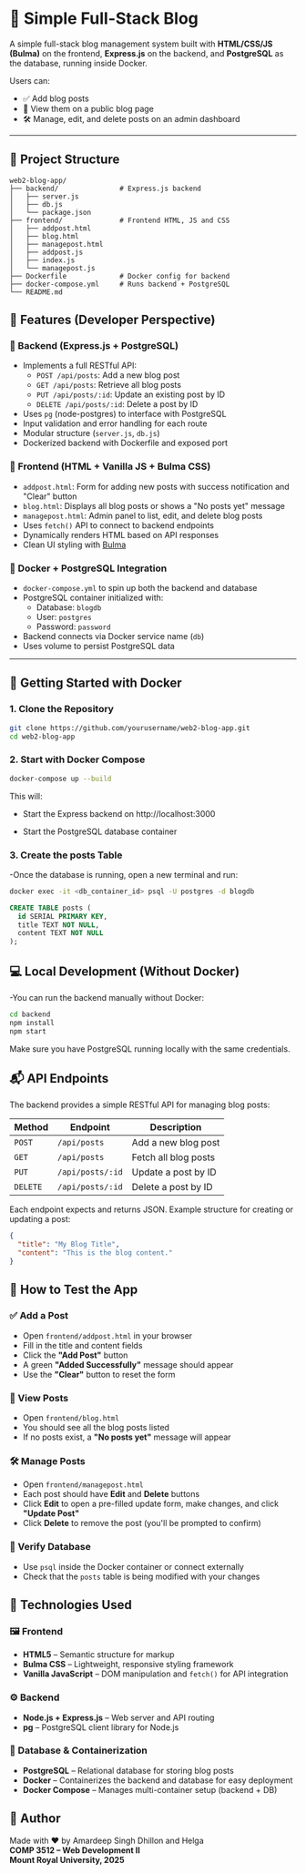 # 📝 Simple Full-Stack Blog 

A simple full-stack blog management system built with **HTML/CSS/JS (Bulma)** on the frontend, **Express.js** on the backend, and **PostgreSQL** as the database, running inside Docker.

Users can:
- ✅ Add blog posts
- 📄 View them on a public blog page
- 🛠️ Manage, edit, and delete posts on an admin dashboard

---

## 📁 Project Structure

```plaintext
web2-blog-app/
├── backend/               # Express.js backend
│   ├── server.js
│   ├── db.js
│   └── package.json
├── frontend/              # Frontend HTML, JS and CSS
│   ├── addpost.html
│   ├── blog.html
│   ├── managepost.html
│   ├── addpost.js
│   ├── index.js
│   └── managepost.js
├── Dockerfile             # Docker config for backend
├── docker-compose.yml     # Runs backend + PostgreSQL
└── README.md
```
## 🚀 Features (Developer Perspective)

### 🔧 Backend (Express.js + PostgreSQL)

- Implements a full RESTful API:
  - `POST /api/posts`: Add a new blog post
  - `GET /api/posts`: Retrieve all blog posts
  - `PUT /api/posts/:id`: Update an existing post by ID
  - `DELETE /api/posts/:id`: Delete a post by ID
- Uses `pg` (node-postgres) to interface with PostgreSQL
- Input validation and error handling for each route
- Modular structure (`server.js`, `db.js`)
- Dockerized backend with Dockerfile and exposed port

### 🎨 Frontend (HTML + Vanilla JS + Bulma CSS)

- `addpost.html`: Form for adding new posts with success notification and "Clear" button
- `blog.html`: Displays all blog posts or shows a "No posts yet" message
- `managepost.html`: Admin panel to list, edit, and delete blog posts
- Uses `fetch()` API to connect to backend endpoints
- Dynamically renders HTML based on API responses
- Clean UI styling with [Bulma](https://bulma.io/)

### 🐳 Docker + PostgreSQL Integration

- `docker-compose.yml` to spin up both the backend and database
- PostgreSQL container initialized with:
  - Database: `blogdb`
  - User: `postgres`
  - Password: `password`
- Backend connects via Docker service name (`db`)
- Uses volume to persist PostgreSQL data

---

## 🐳 Getting Started with Docker

### 1. Clone the Repository

```bash
git clone https://github.com/yourusername/web2-blog-app.git
cd web2-blog-app
```
### 2. Start with Docker Compose
```bash
docker-compose up --build
```
This will:

   - Start the Express backend on http://localhost:3000

   - Start the PostgreSQL database container
### 3. Create the posts Table
-Once the database is running, open a new terminal and run:
```bash
docker exec -it <db_container_id> psql -U postgres -d blogdb
```
```sql
CREATE TABLE posts (
  id SERIAL PRIMARY KEY,
  title TEXT NOT NULL,
  content TEXT NOT NULL
);
```
## 💻 Local Development (Without Docker)

-You can run the backend manually without Docker:
```bash
cd backend
npm install
npm start
```
Make sure you have PostgreSQL running locally with the same credentials.

## 📬 API Endpoints

The backend provides a simple RESTful API for managing blog posts:

| Method   | Endpoint           | Description               |
|----------|--------------------|---------------------------|
| `POST`   | `/api/posts`       | Add a new blog post       |
| `GET`    | `/api/posts`       | Fetch all blog posts      |
| `PUT`    | `/api/posts/:id`   | Update a post by ID       |
| `DELETE` | `/api/posts/:id`   | Delete a post by ID       |

Each endpoint expects and returns JSON. Example structure for creating or updating a post:

```json
{
  "title": "My Blog Title",
  "content": "This is the blog content."
}
```
## 🧪 How to Test the App

### ✅ Add a Post
- Open `frontend/addpost.html` in your browser
- Fill in the title and content fields
- Click the **"Add Post"** button
- A green **"Added Successfully"** message should appear
- Use the **"Clear"** button to reset the form

### 📄 View Posts
- Open `frontend/blog.html`
- You should see all the blog posts listed
- If no posts exist, a **"No posts yet"** message will appear

### 🛠️ Manage Posts
- Open `frontend/managepost.html`
- Each post should have **Edit** and **Delete** buttons
- Click **Edit** to open a pre-filled update form, make changes, and click **"Update Post"**
- Click **Delete** to remove the post (you'll be prompted to confirm)

### 🧾 Verify Database
- Use `psql` inside the Docker container or connect externally
- Check that the `posts` table is being modified with your changes
  
## 📌 Technologies Used

### 🖼️ Frontend
- **HTML5** – Semantic structure for markup
- **Bulma CSS** – Lightweight, responsive styling framework
- **Vanilla JavaScript** – DOM manipulation and `fetch()` for API integration

### ⚙️ Backend
- **Node.js + Express.js** – Web server and API routing
- **pg** – PostgreSQL client library for Node.js

### 🐘 Database & Containerization
- **PostgreSQL** – Relational database for storing blog posts
- **Docker** – Containerizes the backend and database for easy deployment
- **Docker Compose** – Manages multi-container setup (backend + DB)

## 🧠 Author

Made with ❤️ by Amardeep Singh Dhillon and Helga  
**COMP 3512 – Web Development II**  
**Mount Royal University, 2025**


